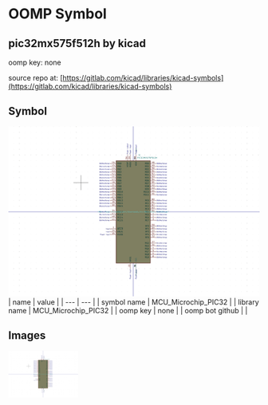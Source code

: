 # OOMP Symbol  
## pic32mx575f512h  by kicad  
  
oomp key: none  
  
source repo at: [https://gitlab.com/kicad/libraries/kicad-symbols](https://gitlab.com/kicad/libraries/kicad-symbols)  
## Symbol  
  
[![working.png](working_600.png)](working.png)  
| name | value | 
| --- | --- | 
| symbol name | MCU_Microchip_PIC32 | 
| library name | MCU_Microchip_PIC32 | 
| oomp key | none | 
| oomp bot github |  | 
## Images  
  
[![working.png](working_140.png)](working.png)  
